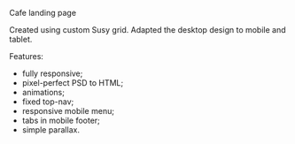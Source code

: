 Cafe landing page

Created using custom Susy grid. Adapted the desktop design to mobile and tablet.

Features:
- fully responsive;
- pixel-perfect PSD to HTML;
- animations;
- fixed top-nav;
- responsive mobile menu;
- tabs in mobile footer;
- simple parallax.
